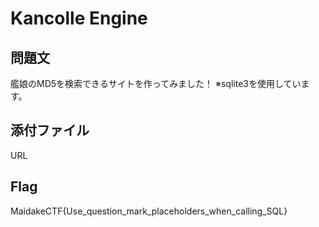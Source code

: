 # Kancolle Engine

## 問題文
艦娘のMD5を検索できるサイトを作ってみました！
※sqlite3を使用しています。

## 添付ファイル
URL

## Flag
MaidakeCTF{Use_question_mark_placeholders_when_calling_SQL}
